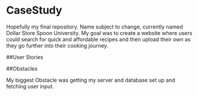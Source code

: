 # CaseStudy

Hopefully my final repository.
Name subject to change, currently named Dollar Store Spoon University. My goal was to create a website where users could search for quick and affordable recipes and then upload their own as they go further into their cooking journey.


##User Stories

##Obstacles

My biggest Obstacle was getting my server and database set up and fetching user input.

